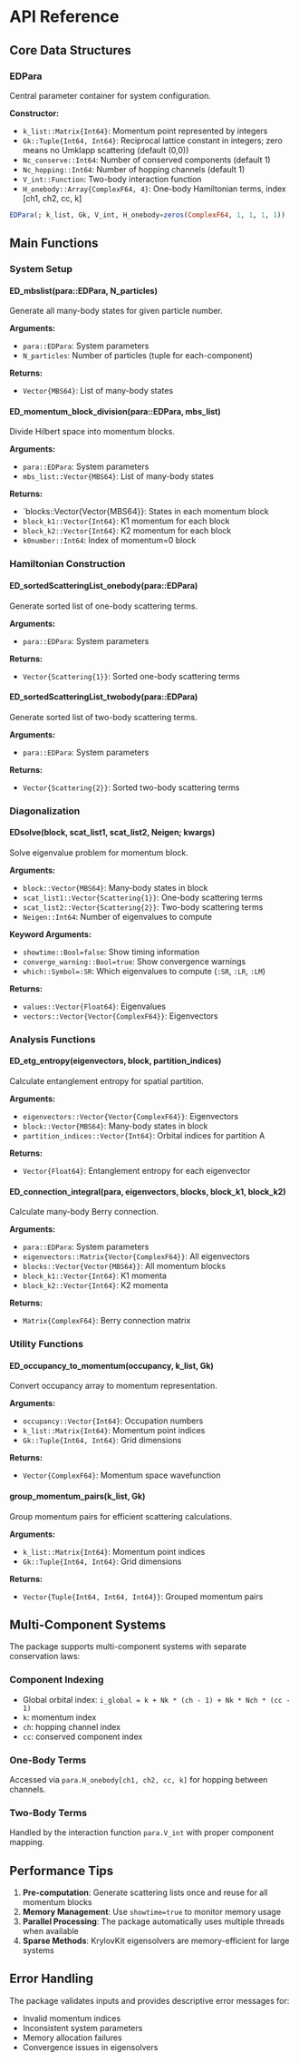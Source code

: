 # API Reference

## Core Data Structures

### EDPara
Central parameter container for system configuration.

**Constructor:**
- `k_list::Matrix{Int64}`: Momentum point represented by integers
- `Gk::Tuple{Int64, Int64}`: Reciprocal lattice constant in integers; zero means no Umklapp scattering (default (0,0))
- `Nc_conserve::Int64`: Number of conserved components (default 1)
- `Nc_hopping::Int64`: Number of hopping channels (default 1)
- `V_int::Function`: Two-body interaction function
- `H_onebody::Array{ComplexF64, 4}`: One-body Hamiltonian terms, index [ch1, ch2, cc, k]


```julia
EDPara(; k_list, Gk, V_int, H_onebody=zeros(ComplexF64, 1, 1, 1, 1))
```

## Main Functions

### System Setup

#### ED_mbslist(para::EDPara, N_particles)
Generate all many-body states for given particle number.

**Arguments:**
- `para::EDPara`: System parameters
- `N_particles`: Number of particles (tuple for each-component)

**Returns:**
- `Vector{MBS64}`: List of many-body states

#### ED_momentum_block_division(para::EDPara, mbs_list)
Divide Hilbert space into momentum blocks.

**Arguments:**
- `para::EDPara`: System parameters
- `mbs_list::Vector{MBS64}`: List of many-body states

**Returns:**
- `blocks::Vector{Vector{MBS64}}: States in each momentum block
- `block_k1::Vector{Int64}`: K1 momentum for each block
- `block_k2::Vector{Int64}`: K2 momentum for each block
- `k0number::Int64`: Index of momentum=0 block

### Hamiltonian Construction

#### ED_sortedScatteringList_onebody(para::EDPara)
Generate sorted list of one-body scattering terms.

**Arguments:**
- `para::EDPara`: System parameters

**Returns:**
- `Vector{Scattering{1}}`: Sorted one-body scattering terms

#### ED_sortedScatteringList_twobody(para::EDPara)
Generate sorted list of two-body scattering terms.

**Arguments:**
- `para::EDPara`: System parameters

**Returns:**
- `Vector{Scattering{2}}`: Sorted two-body scattering terms

### Diagonalization

#### EDsolve(block, scat_list1, scat_list2, Neigen; kwargs)
Solve eigenvalue problem for momentum block.

**Arguments:**
- `block::Vector{MBS64}`: Many-body states in block
- `scat_list1::Vector{Scattering{1}}`: One-body scattering terms
- `scat_list2::Vector{Scattering{2}}`: Two-body scattering terms
- `Neigen::Int64`: Number of eigenvalues to compute

**Keyword Arguments:**
- `showtime::Bool=false`: Show timing information
- `converge_warning::Bool=true`: Show convergence warnings
- `which::Symbol=:SR`: Which eigenvalues to compute (`:SR`, `:LR`, `:LM`)

**Returns:**
- `values::Vector{Float64}`: Eigenvalues
- `vectors::Vector{Vector{ComplexF64}}`: Eigenvectors

### Analysis Functions

#### ED_etg_entropy(eigenvectors, block, partition_indices)
Calculate entanglement entropy for spatial partition.

**Arguments:**
- `eigenvectors::Vector{Vector{ComplexF64}}`: Eigenvectors
- `block::Vector{MBS64}`: Many-body states in block
- `partition_indices::Vector{Int64}`: Orbital indices for partition A

**Returns:**
- `Vector{Float64}`: Entanglement entropy for each eigenvector

#### ED_connection_integral(para, eigenvectors, blocks, block_k1, block_k2)
Calculate many-body Berry connection.

**Arguments:**
- `para::EDPara`: System parameters
- `eigenvectors::Matrix{Vector{ComplexF64}}`: All eigenvectors
- `blocks::Vector{Vector{MBS64}}`: All momentum blocks
- `block_k1::Vector{Int64}`: K1 momenta
- `block_k2::Vector{Int64}`: K2 momenta

**Returns:**
- `Matrix{ComplexF64}`: Berry connection matrix

### Utility Functions

#### ED_occupancy_to_momentum(occupancy, k_list, Gk)
Convert occupancy array to momentum representation.

**Arguments:**
- `occupancy::Vector{Int64}`: Occupation numbers
- `k_list::Matrix{Int64}`: Momentum point indices
- `Gk::Tuple{Int64, Int64}`: Grid dimensions

**Returns:**
- `Vector{ComplexF64}`: Momentum space wavefunction

#### group_momentum_pairs(k_list, Gk)
Group momentum pairs for efficient scattering calculations.

**Arguments:**
- `k_list::Matrix{Int64}`: Momentum point indices
- `Gk::Tuple{Int64, Int64}`: Grid dimensions

**Returns:**
- `Vector{Tuple{Int64, Int64, Int64}}`: Grouped momentum pairs

## Multi-Component Systems

The package supports multi-component systems with separate conservation laws:

### Component Indexing
- Global orbital index: `i_global = k + Nk * (ch - 1) + Nk * Nch * (cc - 1)`
- `k`: momentum index
- `ch`: hopping channel index
- `cc`: conserved component index

### One-Body Terms
Accessed via `para.H_onebody[ch1, ch2, cc, k]` for hopping between channels.

### Two-Body Terms
Handled by the interaction function `para.V_int` with proper component mapping.

## Performance Tips

1. **Pre-computation**: Generate scattering lists once and reuse for all momentum blocks
2. **Memory Management**: Use `showtime=true` to monitor memory usage
3. **Parallel Processing**: The package automatically uses multiple threads when available
4. **Sparse Methods**: KrylovKit eigensolvers are memory-efficient for large systems

## Error Handling

The package validates inputs and provides descriptive error messages for:
- Invalid momentum indices
- Inconsistent system parameters
- Memory allocation failures
- Convergence issues in eigensolvers